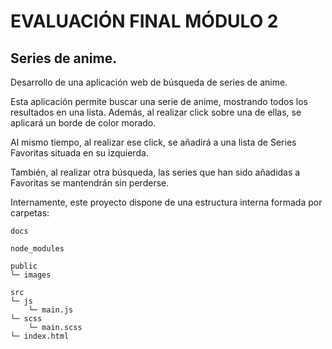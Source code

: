 # EVALUACIÓN FINAL MÓDULO 2
## Series de anime.

Desarrollo de una aplicación web de búsqueda de series de anime. 

Esta aplicación permite buscar una serie de anime, mostrando todos los resultados en una lista. Además, al realizar click sobre una de ellas, se aplicará un borde de color morado.

Al mismo tiempo, al realizar ese click, se añadirá a una lista de Series Favoritas situada en su izquierda.

También, al realizar otra búsqueda, las series que han sido añadidas a Favoritas se mantendrán sin perderse. 

Internamente, este proyecto dispone de una estructura interna formada por carpetas: 

    docs

    node_modules    

    public
    └─ images
    
    src
    └─ js
        └─ main.js
    └─ scss
        └─ main.scss
    └─ index.html
